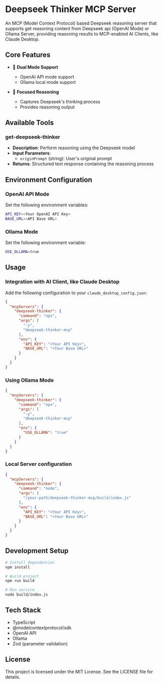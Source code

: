 # Deepseek Thinker MCP Server

An MCP (Model Context Protocol) based Deepseek reasoning server that supports get reasoning content from Deepseek api (OpenAI Mode) or Ollama Server, providing reasoning results to MCP-enabled AI Clients, like Claude Desktop.

## Core Features

- 🤖 **Dual Mode Support**
  - OpenAI API mode support
  - Ollama local mode support

- 🎯 **Focused Reasoning**
  - Captures Deepseek's thinking process
  - Provides reasoning output


## Available Tools

### get-deepseek-thinker
- **Description**: Perform reasoning using the Deepseek model
- **Input Parameters**:
  - `originPrompt` (string): User's original prompt
- **Returns**: Structured text response containing the reasoning process

## Environment Configuration

### OpenAI API Mode
Set the following environment variables:
```bash
API_KEY=<Your OpenAI API Key>
BASE_URL=<API Base URL>
```

### Ollama Mode
Set the following environment variable:
```bash
USE_OLLAMA=true
```

## Usage

### Integration with AI Client, like Claude Desktop
Add the following configuration to your `claude_desktop_config.json`:

```json
{
  "mcpServers": {
    "deepseek-thinker": {
      "command": "npx",
      "args": [
        "-y",
        "deepseek-thinker-mcp"
      ],
      "env": {
        "API_KEY": "<Your API Key>",
        "BASE_URL": "<Your Base URL>"
      }
    }
  }
}
```

### Using Ollama Mode
```json
{
  "mcpServers": {
    "deepseek-thinker": {
      "command": "npx",
      "args": [
        "-y",
        "deepseek-thinker-mcp"
      ],
      "env": {
        "USE_OLLAMA": "true"
      }
    }
  }
}
```
### Local Server configuration

```json
{
  "mcpServers": {
    "deepseek-thinker": {
      "command": "node",
      "args": [
        "/your-path/deepseek-thinker-mcp/build/index.js"
      ],
      "env": {
        "API_KEY": "<Your API Key>",
        "BASE_URL": "<Your Base URL>"
      }
    }
  }
}
```

## Development Setup

```bash
# Install dependencies
npm install

# Build project
npm run build

# Run service
node build/index.js
```

## Tech Stack

- TypeScript
- @modelcontextprotocol/sdk
- OpenAI API
- Ollama
- Zod (parameter validation)

## License

This project is licensed under the MIT License. See the LICENSE file for details.


